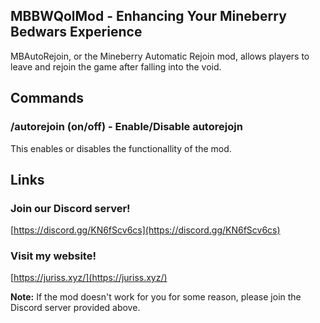 ## MBBWQolMod - Enhancing Your Mineberry Bedwars Experience

MBAutoRejoin, or the Mineberry Automatic Rejoin mod, allows players to leave and rejoin the game after falling into the void.

## Commands

### /autorejoin (on/off) - Enable/Disable autorejojn
This enables or disables the functionallity of the mod.

## Links

### Join our Discord server!
[https://discord.gg/KN6fScv6cs](https://discord.gg/KN6fScv6cs)

### Visit my website!
[https://juriss.xyz/](https://juriss.xyz/)

**Note:** If the mod doesn't work for you for some reason, please join the Discord server provided above.
